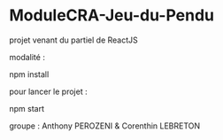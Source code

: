 # ModuleCRA-Jeu-du-Pendu
projet venant du partiel de ReactJS 


modalité :

npm install

pour lancer le projet : 

npm start


groupe : Anthony PEROZENI & Corenthin LEBRETON